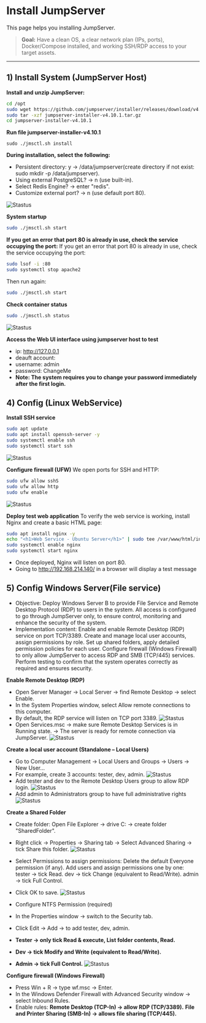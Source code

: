 # Install JumpServer

This page helps you installing JumpServer.

> **Goal:** Have a clean OS, a clear network plan (IPs, ports), Docker/Compose installed, and working SSH/RDP access to your target assets.

---

## 1) Install System (JumpServer Host)

**Install and unzip JumpServer:**
```bash
cd /opt
sudo wget https://github.com/jumpserver/installer/releases/download/v4.10.1/jumpserver-installer-v4.10.1.tar.gz
sudo tar -xzf jumpserver-installer-v4.10.1.tar.gz
cd jumpserver-installer-v4.10.1
```

**Run file jumpserver-installer-v4.10.1**
```
sudo ./jmsctl.sh install 
```

**During installation, select the following:**
- Persistent directory: y → /data/jumpserver(create directory if not exist: sudo mkdir -p /data/jumpserver).
- Using external PostgreSQL? → n (use built-in).
- Select Redis Engine? → enter "redis".
- Customize external port? → n (use default port 80).

![Stastus](images/pic4.png)

**System startup**
```bash
sudo ./jmsctl.sh start
```

**If you get an error that port 80 is already in use, check the service occupying the port:**
If you get an error that port 80 is already in use, check the service occupying the port:
```bash
sudo lsof -i :80
sudo systemctl stop apache2
```
Then run again:
```bash
sudo ./jmsctl.sh start
```

**Check container status**
```bash
sudo ./jmsctl.sh status
```
![Stastus](images/pic5.png)

**Access the Web UI interface using jumpserver host to test**
- ip: http://127.0.0.1
- deauft account:
- username: admin
- password: ChangeMe
- **Note: The system requires you to change your password immediately after the first login.**

## 4) Config (Linux WebService)

**Install SSH service**
```bash
sudo apt update
sudo apt install openssh-server -y
sudo systemctl enable ssh
sudo systemctl start ssh
```
![Stastus](images/pic1.png)

**Configure firewall (UFW)**
We open ports for SSH and HTTP:
```bash
sudo ufw allow sshS 
sudo ufw allow http 
sudo ufw enable
```
![Stastus](images/pic2.png)

**Deploy test web application**
To verify the web service is working, install Nginx and create a basic HTML page:
```bash
sudo apt install nginx -y 
echo "<h1>Web Service - Ubuntu Server</h1>" | sudo tee /var/www/html/index.html 
sudo systemctl enable nginx 
sudo systemctl start nginx
```
- Once deployed, Nginx will listen on port 80.
- Going to http://192.168.214.140/ in a browser will display a test message

 ## 5) Config Windows Server(File service)
- Objective: Deploy Windows Server B to provide File Service and Remote Desktop Protocol (RDP) to users in the system. All access is configured to go through JumpServer only, to ensure control, monitoring and enhance the security of the system.
- Implementation content:
   Enable and enable Remote Desktop (RDP) service on port TCP/3389.
   Create and manage local user accounts, assign permissions by role.
   Set up shared folders, apply detailed permission policies for each user.
   Configure firewall (Windows Firewall) to only allow JumpServer to access RDP and SMB (TCP/445) services.
   Perform testing to confirm that the system operates correctly as required and ensures security.

**Enable Remote Desktop (RDP)**
- Open Server Manager → Local Server → find Remote Desktop → select Enable.
- In the System Properties window, select Allow remote connections to this computer.
- By default, the RDP service will listen on TCP port 3389.
![Stastus](images/pic6.png)
- Open Services.msc → make sure Remote Desktop Services is in Running state.
→ The server is ready for remote connection via JumpServer.
![Stastus](images/pic7.png)

**Create a local user account (Standalone – Local Users)**
- Go to Computer Management → Local Users and Groups → Users → New User…
- For example, create 3 accounts: tester, dev, admin.
![Stastus](images/pic8.png)
- Add tester and dev to the Remote Desktop Users group to allow RDP login.
![Stastus](images/pic9.png)
- Add admin to Administrators group to have full administrative rights
![Stastus](images/pci10.png)

**Create a Shared Folder**
- Create folder: Open File Explorer → drive C: → create folder "SharedFolder".
- Right click → Properties → Sharing tab → Select Advanced Sharing → tick Share this folder.
![Stastus](images/pic11.png)
- Select Permissions to assign permissions:
Delete the default Everyone permission (if any).
Add users and assign permissions one by one:
tester → tick Read.
dev → tick Change (equivalent to Read/Write).
admin → tick Full Control.
- Click OK to save.
![Stastus](images/pic12.png)

- Configure NTFS Permission (required)
- In the Properties window → switch to the Security tab.
- Click Edit → Add → to add tester, dev, admin.

- **Tester → only tick Read & execute, List folder contents, Read.**
- **Dev → tick Modify and Write (equivalent to Read/Write).**
- **Admin → tick Full Control.**
![Stastus](images/pic13.png)

**Configure firewall (Windows Firewall)**
- Press Win + R → type wf.msc → Enter.
- In the Windows Defender Firewall with Advanced Security window → select Inbound Rules.
- Enable rules:
**Remote Desktop (TCP-In) → allow RDP (TCP/3389).** 
**File and Printer Sharing (SMB-In) → allows file sharing (TCP/445).** 






















